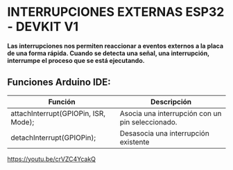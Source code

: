 # INTERRUPCIONES EXTERNAS ESP32 - DEVKIT V1



**Las interrupciones nos permiten reaccionar a eventos externos a la placa de una forma rápida.
 Cuando se detecta una señal, una interrupción, interrumpe el proceso que se está ejecutando.**




## Funciones Arduino IDE:




| Función | Descripción |
| ------------- | ------------- |
| attachInterrupt(GPIOPin, ISR, Mode); | Asocia una interrupción con un pin seleccionado. 
| detachInterrupt(GPIOPin); | Desasocia una interrupción existente 








https://youtu.be/crVZC4YcakQ
